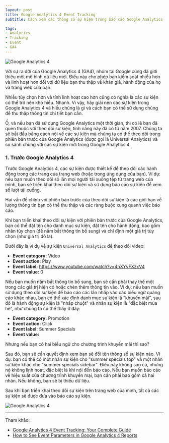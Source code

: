 ```yaml
---
layout: post
title: Google Analytics 4 Event Tracking
subtitle: Cách xem các thông số sự kiện trong báo cáo Google Analytics 4

tags:
- Analytics
- Tracking
- Event
- GA4
---
```


![Google Analytics 4](https://boxxv.github.io/img/posts/google-analytics-4.jpg "Google Analytics 4")

Với sự ra đời của Google Analytics 4 (GA4), nhóm tại Google cũng đã giới thiệu một mô hình dữ liệu mới. Điều này cho phép bạn kiểm soát nhiều hơn và linh hoạt hơn đối với dữ liệu bạn thu thập về khán giả, hành động của họ và trang web của bạn.

Nhiều tùy chọn hơn và tính linh hoạt cao hơn cũng có nghĩa là các sự kiện có thể trở nên khó hiểu. Nhanh. Vì vậy, hãy giải nén các sự kiện trong Google Analytics 4 và hiểu chúng là gì và cách bạn có thể sử dụng chúng để thu thập thông tin chi tiết bạn cần.

Ồ, và nếu bạn đã sử dụng Google Analytics một thời gian, thì có lẽ bạn đã quen thuộc với theo dõi sự kiện, tính năng này đã có từ năm 2007. Chúng ta sẽ bắt đầu bằng cách nói về các sự kiện mà chúng ta có thể theo dõi trong phiên bản trước của Google Analytics (được gọi là Universal Analytics) và so sánh chúng với các sự kiện mới trong Google Analytics 4.

### 1. Trước Google Analytics 4

Trước Google Analytics 4, các sự kiện được thiết kế để theo dõi các hành động trong các trang của trang web (hoặc trong ứng dụng của bạn). Ví dụ: nếu bạn muốn theo dõi số lần mọi người tải xuống tệp từ trang web của mình, bạn sẽ triển khai theo dõi sự kiện và sử dụng báo cáo sự kiện để xem số lượt tải xuống.

Hai vấn đề chính với phiên bản trước của theo dõi sự kiện là các giới hạn về lượng thông tin bạn có thể thu thập và các ràng buộc xung quanh việc báo cáo.

Khi bạn triển khai theo dõi sự kiện với phiên bản trước của Google Analytics, bạn có thể đặt tên cho danh mục sự kiện, đặt tên cho hành động, bao gồm nhãn tùy chọn (để nắm bắt thông tin bổ sung) và chỉ định một giá trị tùy chọn (như giá trị đô la).

Dưới đây là ví dụ về sự kiện `Universal Analytics` để theo dõi video:

- **Event category:** Video
- **Event action:** Play
- **Event label:** https://www.youtube.com/watch?v=4nXYvFXzxV4
- **Event value:** 0

Nếu bạn muốn nắm bắt thông tin bổ sung, bạn sẽ cần phải thay thế một trong các giá trị hiện có hoặc chèn thêm thông tin vào. Ví dụ: nếu bạn muốn sử dụng theo dõi sự kiện để báo cáo các lần nhấp vào các biểu ngữ quảng cáo khác nhau, bạn có thể xác định danh mục sự kiện là "khuyến mãi", sau đó là hành động sự kiện là "nhấp chuột" và nhãn sự kiện là "đặc biệt mùa hè", như chúng ta có thể thấy ở đây:

- **Event category:** Promotion
- **Event action:** Click
- **Event label:** Summer Specials
- **Event value:**

Nhưng nếu bạn có hai biểu ngữ cho chương trình khuyến mãi thì sao?

Sau đó, bạn sẽ cần quyết định xem bạn sẽ đổi tên thông số sự kiện nào. Ví dụ: bạn có thể có một nhãn sự kiện cho "summer specials top" và một nhãn sự kiện khác cho "summer specials sidebar". Điều này không sao cả, nhưng nó không linh hoạt, đặc biệt là khi nói đến báo cáo. Nếu bạn muốn báo cáo về hiệu suất của chương trình khuyến mại, bạn cần phải bao gồm cả hai nhãn. Nếu không, bạn sẽ bị thiếu dữ liệu.

Sau khi bạn triển khai theo dõi sự kiện trên trang web của mình, tất cả các sự kiện sẽ được đưa vào báo cáo sự kiện.

![Google Analytics 4](https://boxxv.github.io/img/posts/google-analytics-4-events.png "Google Analytics 4")



-----
Tham khảo:
- [Google Analytics 4 Event Tracking: Your Complete Guide](https://www.lovesdata.com/blog/google-analytics-4-events)
- [How to See Event Parameters in Google Analytics 4 Reports](https://www.optizent.com/how-to-see-event-parameters-in-google-analytics-4-reports/)